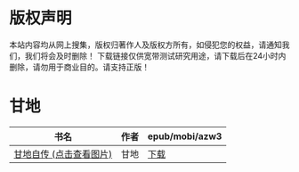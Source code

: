 # 版权声明

本站内容均从网上搜集，版权归著作人及版权方所有，如侵犯您的权益，请通知我们，我们将会及时删除！ 下载链接仅供宽带测试研究用途，请下载后在24小时内删除，请勿用于商业目的。请支持正版！

# 甘地

| 书名 | 作者 | epub/mobi/azw3 |
| --- | --- | --- |
| [甘地自传 (点击查看图片)](https://www.dushupai.com/attachment/2024/06/01/d943da8f356609cf.jpg) | 甘地 | [下载](https://url89.ctfile.com/f/31084289-1357008160-0e39e0?p=8866) |
